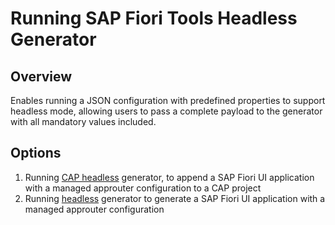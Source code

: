# Running SAP Fiori Tools Headless Generator

## Overview

Enables running a JSON configuration with predefined properties to support headless mode, allowing users to pass a complete payload to the generator with all mandatory values included.

## Options

1. Running [CAP headless](../cap/README.md) generator, to append a SAP Fiori UI application with a managed approuter configuration to a CAP project
2. Running [headless](../cap/README.md) generator to generate a SAP Fiori UI application with a managed approuter configuration
